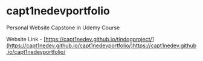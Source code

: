 # capt1nedevportfolio

Personal Website Capstone in Udemy Course

Website Link - [https://capt1nedev.github.io/tindogproject/](https://capt1nedev.github.io/capt1nedevportfolio/)https://capt1nedev.github.io/capt1nedevportfolio/
